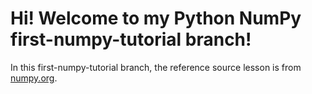 # Hi! Welcome to my Python NumPy first-numpy-tutorial branch!
In this first-numpy-tutorial branch, the reference source lesson is from [numpy.org](https://numpy.org/doc/stable/user/absolute_beginners.html).
